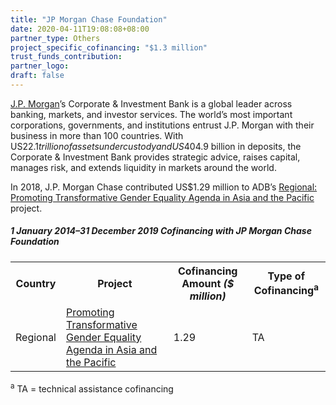 ```yaml
---
title: "JP Morgan Chase Foundation"
date: 2020-04-11T19:08:08+08:00
partner_type: Others
project_specific_cofinancing: "$1.3 million"
trust_funds_contribution:
partner_logo:
draft: false
---
```


<a href="https://www.jpmorgan.com">J.P. Morgan</a>’s Corporate & Investment Bank is a global leader across banking, markets, and investor services. The world’s most important corporations, governments, and institutions entrust J.P. Morgan with their business in more than 100 countries. With US$22.1 trillion of assets under custody and US$404.9 billion in deposits, the Corporate & Investment Bank provides strategic advice, raises capital, manages risk, and extends liquidity in markets around the world. 

In 2018, J.P. Morgan Chase contributed US$1.29 million to ADB’s <a href="https://www.adb.org/projects/52214-001/main">Regional: Promoting Transformative Gender Equality Agenda in Asia and the Pacific</a> project.

##### _1 January 2014–31 December 2019_ Cofinancing with JP Morgan Chase Foundation

<table class="table dr-partner-table">

<tr>
<th>Country</th>
<th>Project</th>
<th>Cofinancing Amount <em>($ million)</em></th>
<th>Type of Cofinancing<sup>a</sup></th>
</tr>
<tr>
<td>Regional</td>
<td><a
href="https://www.adb.org/projects/52214-001/main" target="_blank">Promoting Transformative Gender Equality Agenda in Asia and the Pacific</a></td>
<td>1.29 </td>
<td>TA</td>
</tr>
</table>

<p class="dr-footnote"><sup>a</sup> TA = technical assistance cofinancing</p>